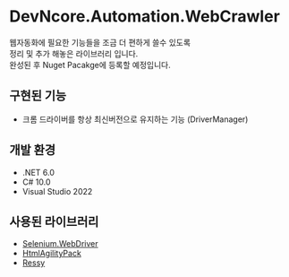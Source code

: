 # DevNcore.Automation.WebCrawler
웹자동화에 필요한 기능들을 조금 더 편하게 쓸수 있도록<br>
정리 및 추가 해놓은 라이브러리 입니다.<br>
완성된 후 Nuget Pacakge에 등록할 예정입니다.

## 구현된 기능
- 크롬 드라이버를 항상 최신버전으로 유지하는 기능 (DriverManager)

## 개발 환경
- .NET 6.0
- C# 10.0
- Visual Studio 2022

## 사용된 라이브러리
- [Selenium.WebDriver](https://www.selenium.dev/)
- [HtmlAgilityPack](https://github.com/zzzprojects/html-agility-pack)
- [Ressy](https://github.com/Tyrrrz/Ressy)
